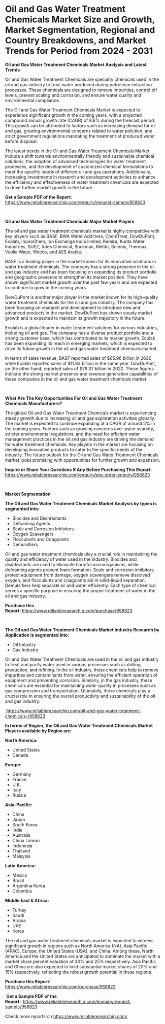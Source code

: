 <p><h1>Oil and Gas Water Treatment Chemicals Market Size and Growth, Market Segmentation, Regional and Country Breakdowns, and Market Trends for Period from 2024 -  2031</h1></p><p><strong>Oil and Gas Water Treatment Chemicals Market Analysis and Latest Trends</strong></p>
<p><p>Oil and Gas Water Treatment Chemicals are specialty chemicals used in the oil and gas industry to treat water produced during petroleum extraction processes. These chemicals are designed to remove impurities, control pH levels, prevent scaling and corrosion, and ensure water quality and environmental compliance.</p><p>The Oil and Gas Water Treatment Chemicals Market is expected to experience significant growth in the coming years, with a projected compound annual growth rate (CAGR) of 8.8% during the forecast period. This growth can be attributed to factors such as increasing demand for oil and gas, growing environmental concerns related to water pollution, and strict government regulations mandating the treatment of produced water before disposal.</p><p>The latest trends in the Oil and Gas Water Treatment Chemicals Market include a shift towards environmentally friendly and sustainable chemical solutions, the adoption of advanced technologies for water treatment processes, and the development of customized chemical formulations to meet the specific needs of different oil and gas operations. Additionally, increasing investments in research and development activities to enhance the efficiency and effectiveness of water treatment chemicals are expected to drive further market growth in the future.</p></p>
<p><strong>Get a Sample PDF of the Report:&nbsp;</strong> <a href="https://www.reliableresearchiq.com/enquiry/request-sample/958823">https://www.reliableresearchiq.com/enquiry/request-sample/958823</a></p>
<p>&nbsp;</p>
<p><strong>Oil and Gas Water Treatment Chemicals Major Market Players</strong></p>
<p><p>The oil and gas water treatment chemicals market is highly competitive with key players such as BASF, BWA Water Additives, ChemTreat, DowDuPont, Ecolab, ImproChem, Ion Exchange India limited, Kemira, Kurita Water Industries, SUEZ, Aries Chemical, Buckman, Metito, Solenis, Thermax, Veolia Water, Wetico, and AES Arabia.</p><p>BASF is a leading player in the market known for its innovative solutions in water treatment chemicals. The company has a strong presence in the oil and gas industry and has been focusing on expanding its product portfolio and geographic presence to strengthen its market position. They have shown significant market growth over the past few years and are expected to continue to grow in the coming years.</p><p>DowDuPont is another major player in the market known for its high-quality water treatment chemicals for the oil and gas industry. The company has been focusing on research and development to introduce new and advanced products in the market. DowDuPont has shown steady market growth and is expected to maintain its growth trajectory in the future.</p><p>Ecolab is a global leader in water treatment solutions for various industries, including oil and gas. The company has a diverse product portfolio and a strong customer base, which has contributed to its market growth. Ecolab has been expanding its reach in emerging markets, which is expected to drive its future growth in the oil and gas water treatment chemicals market.</p><p>In terms of sales revenue, BASF reported sales of $65.96 billion in 2020, while Ecolab reported sales of $11.83 billion in the same year. DowDuPont, on the other hand, reported sales of $79.37 billion in 2020. These figures indicate the strong market presence and revenue generation capabilities of these companies in the oil and gas water treatment chemicals market.</p></p>
<p>&nbsp;</p>
<p><strong>What Are The Key Opportunities For Oil and Gas Water Treatment Chemicals Manufacturers?</strong></p>
<p><p>The global Oil and Gas Water Treatment Chemicals market is experiencing steady growth due to increasing oil and gas exploration activities globally. The market is expected to continue expanding at a CAGR of around 5% in the coming years. Factors such as growing concerns over water scarcity, stricter environmental regulations, and the need for efficient water management practices in the oil and gas industry are driving the demand for water treatment chemicals. Key players in the market are focusing on developing innovative products to cater to the specific needs of the industry. The future outlook for the Oil and Gas Water Treatment Chemicals market looks promising with opportunities for further growth and expansion.</p></p>
<p><strong>Inquire or Share Your Questions If Any Before Purchasing This Report:</strong> <a href="https://www.reliableresearchiq.com/enquiry/pre-order-enquiry/958823">https://www.reliableresearchiq.com/enquiry/pre-order-enquiry/958823</a></p>
<p>&nbsp;</p>
<p><strong>Market Segmentation</strong></p>
<p><strong>The Oil and Gas Water Treatment Chemicals Market Analysis by types is segmented into:</strong></p>
<p><ul><li>Biocides and Disinfectants</li><li>Defoaming Agents</li><li>Scale and Corrosion Inhibitors</li><li>Oxygen Scavengers</li><li>Flocculants and Coagulants</li><li>Demulsifiers</li></ul></p>
<p><p>Oil and gas water treatment chemicals play a crucial role in maintaining the quality and efficiency of water used in the industry. Biocides and disinfectants are used to eliminate harmful microorganisms, while defoaming agents prevent foam formation. Scale and corrosion inhibitors protect equipment from damage, oxygen scavengers remove dissolved oxygen, and flocculants and coagulants aid in solid-liquid separation. Demulsifiers help separate oil and water efficiently. Each type of chemical serves a specific purpose in ensuring the proper treatment of water in the oil and gas industry.</p></p>
<p><strong>Purchase this Report:&nbsp;</strong><a href="https://www.reliableresearchiq.com/purchase/958823">https://www.reliableresearchiq.com/purchase/958823</a></p>
<p>&nbsp;</p>
<p><strong>The Oil and Gas Water Treatment Chemicals Market Industry Research by Application is segmented into:</strong></p>
<p><ul><li>Oil Industry</li><li>Gas Industry</li></ul></p>
<p><p>Oil and Gas Water Treatment Chemicals are used in the oil and gas industry to treat and purify water used in various processes such as drilling, production, and refining. In the oil industry, these chemicals help to remove impurities and contaminants from water, ensuring the efficient operation of equipment and preventing corrosion. Similarly, in the gas industry, these chemicals are essential for maintaining water quality in processes such as gas compression and transportation. Ultimately, these chemicals play a crucial role in ensuring the overall productivity and sustainability of the oil and gas industry.</p></p>
<p><a href="https://www.reliableresearchiq.com/oil-and-gas-water-treatment-chemicals-r958823">&nbsp;https://www.reliableresearchiq.com/oil-and-gas-water-treatment-chemicals-r958823</a></p>
<p><strong>In terms of Region, the Oil and Gas Water Treatment Chemicals Market Players available by Region are:</strong></p>
<p>
    <p> <strong> North America: </strong>
        <ul>
            <li>United States</li>
            <li>Canada</li>
        </ul>
        </p> 
    <p> <strong> Europe: </strong>
        <ul>
            <li>Germany</li>
            <li>France</li>
            <li>U.K.</li>
            <li>Italy</li>
            <li>Russia</li>
        </ul>
        </p> 
    <p> <strong> Asia-Pacific: </strong>
        <ul>
            <li>China</li>
            <li>Japan</li>
            <li>South Korea</li>
            <li>India</li>
            <li>Australia</li>
            <li>China Taiwan</li>
            <li>Indonesia</li>
            <li>Thailand</li>
            <li>Malaysia</li>
        </ul>
        </p> 
    <p> <strong> Latin America: </strong>
        <ul>
            <li>Mexico</li>
            <li>Brazil</li>
            <li>Argentina Korea</li>
            <li>Colombia</li>
        </ul>
        </p> 
    <p> <strong> Middle East & Africa: </strong>
        <ul>
            <li>Turkey</li>
            <li>Saudi</li>
            <li>Arabia</li>
            <li>UAE</li>
            <li>Korea</li>
        </ul>
    </p>
    </p>
<p><p>The oil and gas water treatment chemicals market is expected to witness significant growth in regions such as North America (NA), Asia Pacific (APAC), Europe, the United States (USA), and China. Among these, North America and the United States are anticipated to dominate the market with a market share percent valuation of 30% and 25% respectively. Asia Pacific and China are also expected to hold substantial market shares of 20% and 15% respectively, reflecting the robust growth potential in these regions.</p></p>
<p><strong>Purchase this Report: </strong><a href="https://www.reliableresearchiq.com/purchase/958823">https://www.reliableresearchiq.com/purchase/958823</a></p>
<p>&nbsp;<strong>Get a Sample PDF of the Report:&nbsp;&nbsp;</strong><a href="https://www.reliableresearchiq.com/enquiry/request-sample/958823">https://www.reliableresearchiq.com/enquiry/request-sample/958823</a></p>
<p><strong></strong></p>
<p>Check more reports on <a href="https://www.reliableresearchiq.com/">https://www.reliableresearchiq.com/</a></p>